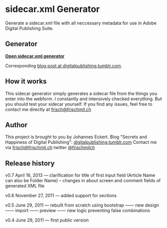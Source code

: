 sidecar.xml Generator
=====================

Generate a sidecar.xml file with all neccessary metadata for use in Adobe Digital Publishing Suite.

Generator
---------

**[Open sidecar.xml generator](http://projects.nordsueddesign.de/sidecarxml)**

Corresponding [blog post at digitalpublishing.tumblr.com](http://digitalpublishing.tumblr.com/post/22840186141/sidecar-xml-generator-new-version).


How it works
------------

This sidecar generator simply generates a sidecar file from the things you enter into the webform. I constantly and intensively checked everything. But you should test your sidecar yourself. If you find any issues, feel free to contact me directly at frisch@frischmil.ch


Author
------

This project is brought to you by Johannes Eckert.
Blog "Secrets and Happiness of Digital Publishing": [digitalpublishing.tumblr.com](http://digitalpublishing.tumblr.com)
Contact me via [frisch@frischmil.ch](mailto:frischmilch@gmail.com)
twitter [@frischmilch](http://twitter.com/frischmilch)


Release history
---------------

v0.7 April 16, 2013
— clarification for title of first input field (Article Name can also be Folder Name)
– changes in about screen and comment fields of generated XML file

v0.6 November 27, 2011
— added support for sections

v0.5 June 29, 2011
— rebuilt from scratch using bootstrap
—— new design
—— import
—— preview
—— new logic preventing false combinations

v0.4 June 29, 2011
— first public version